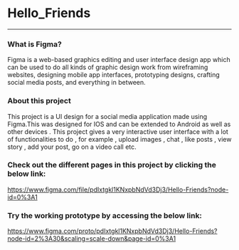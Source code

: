 # Hello_Friends
***

### What is Figma?
Figma is a web-based graphics editing and user interface design app which can be used to do all kinds of graphic design work from wireframing websites, designing mobile app interfaces, prototyping designs, crafting social media posts, and everything in between.

### About this project
This project is a UI design for a social media application made using Figma.This was designed for IOS and can be extended to Android as well as other devices . This project gives a very interactive user interface with a lot of functionalities to do , for example , upload images , chat , like posts , view story , add your post, go on a video call etc. 

### Check out the different pages in this project by clicking the below link:
https://www.figma.com/file/pdIxtgkl1KNxpbNdVd3Dj3/Hello-Friends?node-id=0%3A1

### Try the working prototype by accessing the below link:
https://www.figma.com/proto/pdIxtgkl1KNxpbNdVd3Dj3/Hello-Friends?node-id=2%3A30&scaling=scale-down&page-id=0%3A1
